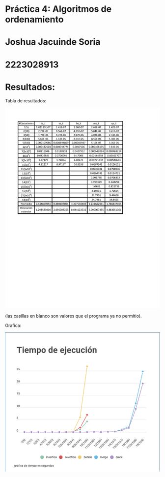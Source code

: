 # Práctica 4: Algoritmos de ordenamiento
# Joshua Jacuinde Soria
# 2223028913
# Resultados:
Tabla de resultados:

![tiempos de ejecucion](https://github.com/AGN-Teaching/practica-4-algoritmos-de-ordenamiento-joshua-jacuinde-soria/blob/main/tiempos%20de%20ejecucion.png)

(las casillas en blanco son valores que el programa ya no permitio).

Grafica:

![grafica](https://github.com/AGN-Teaching/practica-4-algoritmos-de-ordenamiento-joshua-jacuinde-soria/blob/main/grafica.png)
